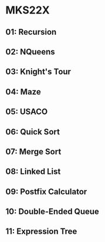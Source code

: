 # MKS22X

## 01: Recursion

## 02: NQueens

## 03: Knight's Tour

## 04: Maze
 
## 05: USACO

## 06: Quick Sort

## 07: Merge Sort

## 08: Linked List

## 09: Postfix Calculator

## 10: Double-Ended Queue

## 11: Expression Tree